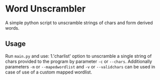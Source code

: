 # Word Unscrambler
A simple python script to unscramble strings of chars and form derived words.

## Usage
Run `main.py` and use:
1.'charlist' option to unscramble a single string of chars provided to the program by parameter `-c` or `--chars`. Additionally parameters `-m` or `--mapedwordlist` and `-v` or `--validchars` can be used in case of use of a custom mapped wordlist. 
